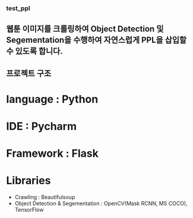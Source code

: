 ### test_ppl
## 웹툰 이미지를 크롤링하여 Object Detection 및 Segementation을 수행하여 자연스럽게 PPL을 삽입할 수 있도록 합니다.

## 프로젝트 구조
# language : Python
# IDE : Pycharm
# Framework : Flask
# Libraries 
  - Crawling : Beautifulsoup
  - Object Detection & Segementation : OpenCV(Mask RCNN, MS COCO), TensorFlow
